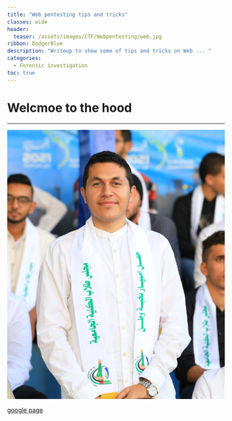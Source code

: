 ```yaml
---
title: "Web pentesting tips and tricks"
classes: wide
header:
  teaser: /assets/images/CTF/Webpentesting/web.jpg
ribbon: DodgerBlue
description: "Writeup to show some of tips and tricks on Web ... "
categories:
  - Forensic investigation
toc: true
---
```


# Welcmoe to the hood 

--- 

![sampleimage](/assets/images/site_data/abd.jpg "myLogo")

[google page](https://google.com)
